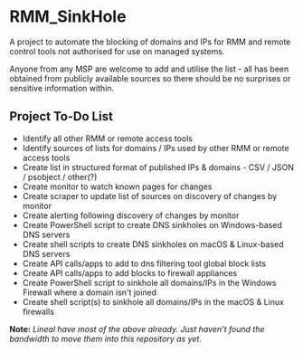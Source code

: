 # RMM_SinkHole
A project to automate the blocking of domains and IPs for RMM and remote control tools not authorised for use on managed systems.

Anyone from any MSP are welcome to add and utilise the list - all has been obtained from publicly available sources so there should be no surprises or sensitive information within.


## Project To-Do List
* Identify all other RMM or remote access tools
* Identify sources of lists for domains / IPs used by other RMM or remote access tools
* Create list in structured format of published IPs & domains - CSV / JSON / psobject / other(?)
* Create monitor to watch known pages for changes
* Create scraper to update list of sources on discovery of changes by monitor
* Create alerting following discovery of changes by monitor
* Create PowerShell script to create DNS sinkholes on Windows-based DNS servers
* Create shell scripts to create DNS sinkholes on macOS & Linux-based DNS servers
* Create API calls/apps to add to dns filtering tool global block lists
* Create API calls/apps to add blocks to firewall appliances
* Create PowerShell script to sinkhole all domains/IPs in the Windows Firewall where a domain isn't joined
* Create shell script(s) to sinkhole all domains/IPs in the macOS & Linux firewalls

**Note:** *Lineal have most of the above already. Just haven't found the bandwidth to move them into this repository as yet.*
